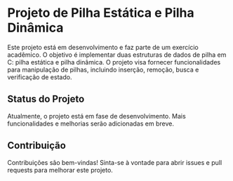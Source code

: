# Projeto de Pilha Estática e Pilha Dinâmica

Este projeto está em desenvolvimento e faz parte de um exercício acadêmico. O objetivo é implementar duas estruturas de dados de pilha em C: pilha estática e pilha dinâmica. O projeto visa fornecer funcionalidades para manipulação de pilhas, incluindo inserção, remoção, busca e verificação de estado.

## Status do Projeto

Atualmente, o projeto está em fase de desenvolvimento. Mais funcionalidades e melhorias serão adicionadas em breve.

## Contribuição

Contribuições são bem-vindas! Sinta-se à vontade para abrir issues e pull requests para melhorar este projeto.
